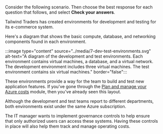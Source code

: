 Consider the following scenario. Then choose the best response for each question that follows, and select **Check your answers**.

Tailwind Traders has created environments for development and testing for its e-commerce system.

Here's a diagram that shows the basic compute, database, and networking components found in each environment.

:::image type="content" source="../media/7-dev-test-environments.svg" alt-text="A diagram of the development and test environments. Each environment contains virtual machines, a database, and a virtual network. The development environment includes three virtual machines. The test environment contains six virtual machines." border="false":::

These environments provide a way for the team to build and test new application features. If you've gone through the [Plan and manage your Azure costs](/learn/modules/plan-manage-azure-costs/?azure-portal=true) module, then you've already seen this layout.

Although the development and test teams report to different departments, both environments exist under the same Azure subscription.

The IT manager wants to implement governance controls to help ensure that only authorized users can access these systems. Having these controls in place will also help them track and manage operating costs.